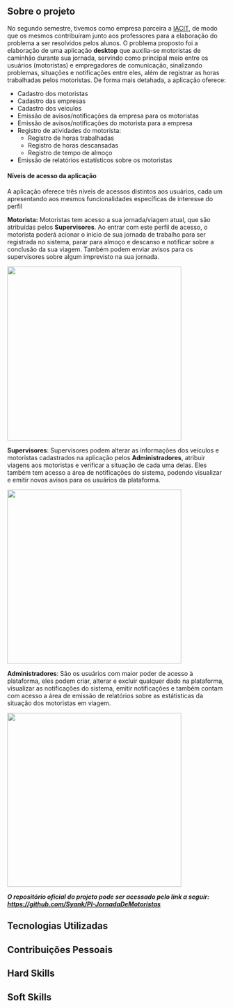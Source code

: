 ## Sobre o projeto
No segundo semestre, tivemos como empresa parceira a [IACIT](https://www.iacit.com.br/), de modo que os mesmos contribuíram junto aos professores para a elaboração do problema a ser resolvidos pelos alunos.
O problema proposto foi a elaboração de uma aplicação **desktop** que auxilia-se motoristas de caminhão durante sua jornada, servindo como principal meio entre os usuários (motoristas) e empregadores de comunicação, sinalizando problemas, situações e notificações entre eles, além de registrar as horas trabalhadas pelos motoristas.
De forma mais detahada, a aplicação oferece:
- Cadastro dos motoristas
- Cadastro das empresas
- Cadastro dos veículos
- Emissão de avisos/notificações da empresa para os motoristas
- Emissão de avisos/notificações do motorista para a empresa
- Registro de atividades do motorista:
  - Registro de horas trabalhadas
  - Registro de horas descansadas
  - Registro de tempo de almoço
- Emissão de relatórios estatísticos sobre os motoristas

#### Níveis de acesso da aplicação
A aplicação oferece três níveis de acessos distintos aos usuários, cada um apresentando aos mesmos funcionalidades específicas de interesse do perfil

**Motorista:** Motoristas tem acesso a sua jornada/viagem atual, que são atribuídas pelos **Supervisores**. Ao entrar com este perfil de acesso, o motorista poderá acionar o início de sua jornada de trabalho para ser registrada no sistema, parar para almoço e descanso e notificar sobre a conclusão da sua viagem. Também podem enviar avisos para os supervisores sobre algum imprevisto na sua jornada.

<img align="center" src="https://github.com/Syank/PI-JornadaDeMotoristas/blob/master/doc/apresentacao_entrega_4/GIFS%20entrega%20final/GIF%20Motorista.gif" width="400"/>

**Supervisores**: Supervisores podem alterar as informações dos veículos e motoristas cadastrados na aplicação pelos **Administradores**, atribuir viagens aos motoristas e verificar a situação de cada uma delas. Eles também tem acesso a área de notificações do sistema, podendo visualizar e emitir novos avisos para os usuários da plataforma.

<img align="center" src="https://github.com/Syank/PI-JornadaDeMotoristas/blob/master/doc/apresentacao_entrega_4/GIFS%20entrega%20final/GIF%20Supervisor.gif" width="400"/>

**Administradores**: São os usuários com maior poder de acesso à plataforma, eles podem criar, alterar e excluir qualquer dado na plataforma, visualizar as notificações do sistema, emitir notificações e também contam com acesso a área de emissão de relatórios sobre as estátisticas da situação dos motoristas em viagem.

<img align="center" src="https://github.com/Syank/PI-JornadaDeMotoristas/blob/master/doc/apresentacao_entrega_4/GIFS%20entrega%20final/GIF%20Administrador.gif" width="400"/>


***O repositório oficial do projeto pode ser acessado pelo link a seguir: https://github.com/Syank/PI-JornadaDeMotoristas***


## Tecnologias Utilizadas


## Contribuições Pessoais

## Hard Skills


## Soft Skills
